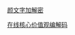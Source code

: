 [颜文字加解密](http://www.atoolbox.net/Tool.php?Id=703)

[在线核心价值观编解码](http://www.hiencode.com/cvencode.html)

